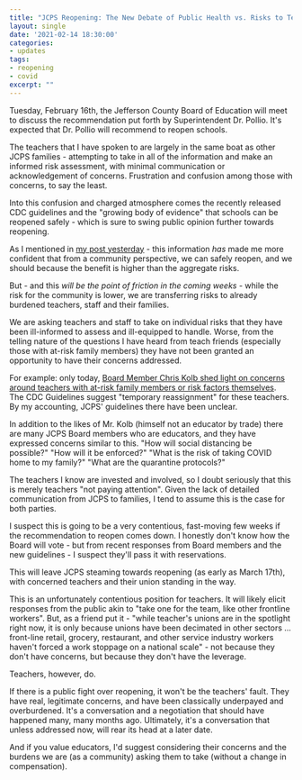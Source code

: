 ```yaml
---
title: "JCPS Reopening: The New Debate of Public Health vs. Risks to Teachers and Families"
layout: single
date: '2021-02-14 18:30:00'
categories:
- updates
tags:
- reopening
- covid
excerpt: "" 
---
```


Tuesday, February 16th, the Jefferson County Board of Education will meet to discuss the recommendation put forth by Superintendent Dr. Pollio. It's expected that Dr. Pollio will recommend to reopen schools.

The teachers that I have spoken to are largely in the same boat as other JCPS families - attempting to take in all of the information and make an informed risk assessment, with minimal communication or acknowledgement of concerns. Frustration and confusion among those with concerns, to say the least.

Into this confusion and charged atmosphere comes the recently released CDC guidelines and the "growing body of evidence" that schools can be reopened safely - which is sure to swing public opinion further towards reopening.

As I mentioned in [my post yesterday](https://benwilson.org/sbdm/updates/jcps-reopening-cdc-guidelines-nyt-survey/) - this information _has_ made me more confident that from a community perspective, we can safely reopen, and we should because the benefit is higher than the aggregate risks.

But - and this _will be the point of friction in the coming weeks_ - while the risk for the community is lower, we are transferring risks to already burdened teachers, staff and their families. 

We are asking teachers and staff to take on individual risks that they have been ill-informed to assess and ill-equipped to handle. Worse, from the telling nature of the questions I have heard from teach friends (especially those with at-risk family members) they have not been granted an opportunity to have their concerns addressed. 

For example: only today, [Board Member Chris Kolb shed light on concerns around teachers with at-risk family members or risk factors themselves](https://twitter.com/cmkolb/status/1361022326746329091?s=20). The CDC Guidelines suggest "temporary reassignment" for these teachers. By my accounting, JCPS' guidelines there have been unclear.

In addition to the likes of Mr. Kolb (himself not an educator by trade) there are many JCPS Board members who are educators, and they have expressed concerns similar to this. "How will social distancing be possible?" "How will it be enforced?" "What is the risk of taking COVID home to my family?" "What are the quarantine protocols?"

The teachers I know are invested and involved, so I doubt seriously that this is merely teachers "not paying attention". Given the lack of detailed communication from JCPS to families, I tend to assume this is the case for both parties.

I suspect this is going to be a very contentious, fast-moving few weeks if the recommendation to reopen comes down. I honestly don't know how the Board will vote - but from recent responses from Board members and the new guidelines - I suspect they'll pass it with reservations.

This will leave JCPS steaming towards reopening (as early as March 17th), with concerned teachers and their union standing in the way.

This is an unfortunately contentious position for teachers. It will likely elicit responses from the public akin to "take one for the team, like other frontline workers". But, as a friend put it - "while teacher's unions are in the spotlight right now, it is only because unions have been decimated in other sectors ... front-line retail, grocery, restaurant, and other service industry workers haven't forced a work stoppage on a national scale" - not because they don't have concerns, but because they don't have the leverage.

Teachers, however, do. 

If there is a public fight over reopening, it won't be the teachers' fault. They have real, legitimate concerns, and have been classically underpayed and overburdened. It's a conversation and a negotiation that should have happened many, many months ago. Ultimately, it's a conversation that unless addressed now, will rear its head at a later date.

And if you value educators, I'd suggest considering their concerns and the burdens we are (as a community) asking them to take (without a change in compensation).



